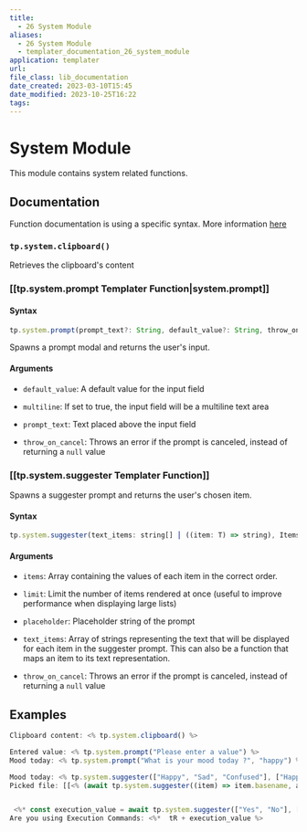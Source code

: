 ```yaml
---
title:
  - 26 System Module
aliases:
  - 26 System Module
  - templater_documentation_26_system_module
application: templater
url: 
file_class: lib_documentation
date_created: 2023-03-10T15:45
date_modified: 2023-10-25T16:22
tags: 
---
```

# System Module

This module contains system related functions.

## Documentation

Function documentation is using a specific syntax. More information [here](../../syntax.md#function-documentation-syntax)

### `tp.system.clipboard()`

Retrieves the clipboard's content

### [[tp.system.prompt Templater Function|system.prompt]]

#### Syntax

```javascript
tp.system.prompt(prompt_text?: String, default_value?: String, throw_on_cancel: Boolean = False, Multiline?: Boolean = false)
```

Spawns a prompt modal and returns the user's input.

#### Arguments

- `default_value`: A default value for the input field
    
- `multiline`: If set to true, the input field will be a multiline text area
    
- `prompt_text`: Text placed above the input field
    
- `throw_on_cancel`: Throws an error if the prompt is canceled, instead of returning a `null` value

### [[tp.system.suggester Templater Function]]

Spawns a suggester prompt and returns the user's chosen item.

#### Syntax

```javascript
tp.system.suggester(text_items: string[] ⎮ ((item: T) => string), Items: T[], throw_on_cancel: Boolean = False, Placeholder: String = "", Limit?: Number = undefined)
```

#### Arguments

- `items`: Array containing the values of each item in the correct order.
    
- `limit`: Limit the number of items rendered at once (useful to improve performance when displaying large lists)
    
- `placeholder`: Placeholder string of the prompt
    
- `text_items`: Array of strings representing the text that will be displayed for each item in the suggester prompt. This can also be a function that maps an item to its text representation.
    
- `throw_on_cancel`: Throws an error if the prompt is canceled, instead of returning a `null` value

## Examples

```javascript
Clipboard content: <% tp.system.clipboard() %>

Entered value: <% tp.system.prompt("Please enter a value") %>
Mood today: <% tp.system.prompt("What is your mood today ?", "happy") %>

Mood today: <% tp.system.suggester(["Happy", "Sad", "Confused"], ["Happy", "Sad", "Confused"]) %>
Picked file: [[<% (await tp.system.suggester((item) => item.basename, app.vault.getMarkdownFiles())).basename %>]]


 <%* const execution_value = await tp.system.suggester(["Yes", "No"], ["true", "false"]) %>
Are you using Execution Commands: <%*  tR + execution_value %>

```
